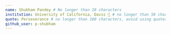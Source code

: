 ```yaml
---
name: Shubham Pandey # No longer than 28 characters
institution: University of California, Davis 🚩 # no longer than 58 characters
quote: Perseverance # no longer than 100 characters, avoid using quotes(") to guarantee the format remains the same.
github_user: p-shubham
---
```

